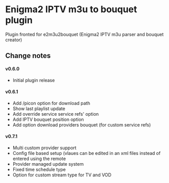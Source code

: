 # Enigma2 IPTV m3u to bouquet plugin

Plugin fronted for e2m3u2bouquet (Enigma2 IPTV m3u parser and bouquet creator)

## Change notes
#### v0.6.0
* Initial plugin release

#### v0.6.1
* Add /picon option for download path
* Show last playlist update
* Add override service service refs' option
* Add IPTV bouquet position option
* Add option download providers bouquet (for custom service refs)

#### v0.7.1
* Multi custom provider support
* Config file based setup (vlaues can be edited in an xml files instead 
of entered using the remote
* Provider managed update system
* Fixed time schedule type
* Option for custom stream type for TV and VOD